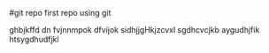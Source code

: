 #git repo
 first repo using git
 
 ghbjkffd dn 
 fvjnnmpok
 dfvijok
 sidhjjgHkjzcvxl
 sgdhcvcjkb  aygudhjfik
 htsygdhudfjkl